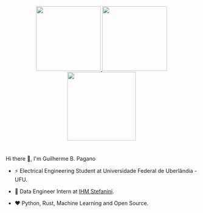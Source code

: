 <div align="center">
  <a href="#">
    <img height="170em" src="https://github-readme-stats.vercel.app/api?username=gbpagano&show_icons=true&theme=dracula&bg_color=00000000&hide_border=true&count_private=true&hide=commits&hide_rank=true&hide_title=false"/>
    <img height="170em" src="https://github-readme-stats.vercel.app/api/top-langs/?username=gbpagano&layout=compact&theme=dracula&bg_color=00000000&hide_border=true&langs_count=8&hide_title=false"/>
    <img height="180em" src="https://github-readme-streak-stats.herokuapp.com/?user=gbpagano&theme=dracula&hide_border=true&background=00000000&card_width=850"/>
  </a>
</div>


#

Hi there 👋,  I'm Guilherme B. Pagano


- ⚡ Electrical Engineering Student at Universidade Federal de Uberlândia - UFU.

- 💼 Data Engineer Intern at [IHM Stefanini](https://www.ihm.com.br/).

- ❤️ Python, Rust, Machine Learning and Open Source.
